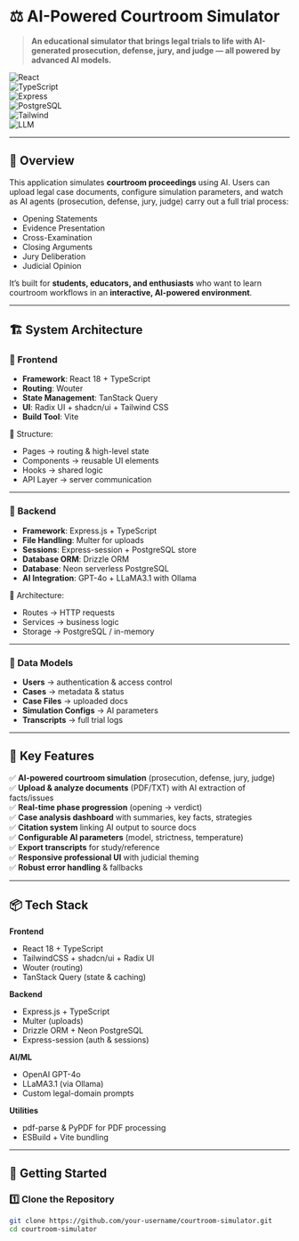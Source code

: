 # ⚖️ AI-Powered Courtroom Simulator  

> **An educational simulator that brings legal trials to life with AI-generated prosecution, defense, jury, and judge — all powered by advanced AI models.**  

![React](https://img.shields.io/badge/Frontend-React_18-blue?logo=react)  
![TypeScript](https://img.shields.io/badge/Language-TypeScript-3178c6?logo=typescript)  
![Express](https://img.shields.io/badge/Backend-Express.js-000000?logo=express)  
![PostgreSQL](https://img.shields.io/badge/Database-PostgreSQL-336791?logo=postgresql)  
![Tailwind](https://img.shields.io/badge/UI-TailwindCSS-06B6D4?logo=tailwindcss)  
![LLM](https://img.shields.io/badge/AI-GPT_4o%20%7C%20LLaMA3.1-orange?logo=openai)  

---

## 📖 Overview  

This application simulates **courtroom proceedings** using AI. Users can upload legal case documents, configure simulation parameters, and watch as AI agents (prosecution, defense, jury, judge) carry out a full trial process:  

- Opening Statements  
- Evidence Presentation  
- Cross-Examination  
- Closing Arguments  
- Jury Deliberation  
- Judicial Opinion  

It’s built for **students, educators, and enthusiasts** who want to learn courtroom workflows in an **interactive, AI-powered environment**.  

---

## 🏗️ System Architecture  

### 🔹 Frontend  
- **Framework**: React 18 + TypeScript  
- **Routing**: Wouter  
- **State Management**: TanStack Query  
- **UI**: Radix UI + shadcn/ui + Tailwind CSS  
- **Build Tool**: Vite  

📌 Structure:  
- Pages → routing & high-level state  
- Components → reusable UI elements  
- Hooks → shared logic  
- API Layer → server communication  

---

### 🔹 Backend  
- **Framework**: Express.js + TypeScript  
- **File Handling**: Multer for uploads  
- **Sessions**: Express-session + PostgreSQL store  
- **Database ORM**: Drizzle ORM  
- **Database**: Neon serverless PostgreSQL  
- **AI Integration**: GPT-4o + LLaMA3.1 with Ollama  

📌 Architecture:  
- Routes → HTTP requests  
- Services → business logic  
- Storage → PostgreSQL / in-memory  

---

### 🔹 Data Models  
- **Users** → authentication & access control  
- **Cases** → metadata & status  
- **Case Files** → uploaded docs  
- **Simulation Configs** → AI parameters  
- **Transcripts** → full trial logs  

---

## 🔑 Key Features  

✅ **AI-powered courtroom simulation** (prosecution, defense, jury, judge)  
✅ **Upload & analyze documents** (PDF/TXT) with AI extraction of facts/issues  
✅ **Real-time phase progression** (opening → verdict)  
✅ **Case analysis dashboard** with summaries, key facts, strategies  
✅ **Citation system** linking AI output to source docs  
✅ **Configurable AI parameters** (model, strictness, temperature)  
✅ **Export transcripts** for study/reference  
✅ **Responsive professional UI** with judicial theming  
✅ **Robust error handling** & fallbacks  

---

## 📦 Tech Stack  

**Frontend**  
- React 18 + TypeScript  
- TailwindCSS + shadcn/ui + Radix UI  
- Wouter (routing)  
- TanStack Query (state & caching)  

**Backend**  
- Express.js + TypeScript  
- Multer (uploads)  
- Drizzle ORM + Neon PostgreSQL  
- Express-session (auth & sessions)  

**AI/ML**  
- OpenAI GPT-4o  
- LLaMA3.1 (via Ollama)  
- Custom legal-domain prompts  

**Utilities**  
- pdf-parse & PyPDF for PDF processing  
- ESBuild + Vite bundling  

---

## 🚀 Getting Started  

### 1️⃣ Clone the Repository  
```bash
git clone https://github.com/your-username/courtroom-simulator.git
cd courtroom-simulator
